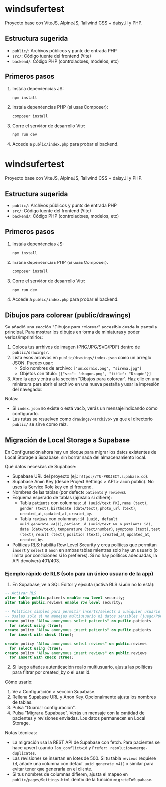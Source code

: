 # windsufertest

Proyecto base con ViteJS, AlpineJS, Tailwind CSS + daisyUI y PHP.

## Estructura sugerida
- `public/`: Archivos públicos y punto de entrada PHP
- `src/`: Código fuente del frontend (Vite)
- `backend/`: Código PHP (controladores, modelos, etc)

## Primeros pasos

1. Instala dependencias JS:
   ```bash
   npm install
   ```
2. Instala dependencias PHP (si usas Composer):
   ```bash
   composer install
   ```
3. Corre el servidor de desarrollo Vite:
   ```bash
   npm run dev
   ```
4. Accede a `public/index.php` para probar el backend.

# windsufertest

Proyecto base con ViteJS, AlpineJS, Tailwind CSS + daisyUI y PHP.

## Estructura sugerida
- `public/`: Archivos públicos y punto de entrada PHP
- `src/`: Código fuente del frontend (Vite)
- `backend/`: Código PHP (controladores, modelos, etc)

## Primeros pasos

1. Instala dependencias JS:
   ```bash
   npm install
   ```
2. Instala dependencias PHP (si usas Composer):
   ```bash
   composer install
   ```
3. Corre el servidor de desarrollo Vite:
   ```bash
   npm run dev
   ```
4. Accede a `public/index.php` para probar el backend.

## Dibujos para colorear (public/drawings)

Se añadió una sección "Dibujos para colorear" accesible desde la pantalla principal. Para mostrar los dibujos en forma de miniaturas y poder verlos/imprimirlos:

1. Coloca tus archivos de imagen (PNG/JPG/SVG/PDF) dentro de `public/drawings/`.
2. Lista esos archivos en `public/drawings/index.json` como un arreglo JSON. Puedes usar:
   - Solo nombres de archivo: `["unicornio.png", "sirena.jpg"]`
   - Objetos con título: `[{"src": "dragon.png", "title": "Dragón"}]`
3. Abre la app y entra a la sección "Dibujos para colorear". Haz clic en una miniatura para abrir el archivo en una nueva pestaña y usar la impresión del navegador.

Notas:
- Si `index.json` no existe o está vacío, verás un mensaje indicando cómo configurarlo.
- Las rutas se resuelven como `drawings/<archivo>` ya que el directorio `public/` se sirve como raíz.

## Migración de Local Storage a Supabase

En Configuración ahora hay un bloque para migrar los datos existentes de Local Storage a Supabase, sin borrar nada del almacenamiento local.

Qué datos necesitas de Supabase:
- Supabase URL del proyecto (ej.: `https://TU-PROJECT.supabase.co`).
- Supabase Anon Key (desde Project Settings > API > anon public). No uses la Service Role key en el frontend.
- Nombres de las tablas (por defecto `patients` y `reviews`).
- Esquema esperado de tablas (ajústalo si difiere):
  - Tabla `patients` con columnas: `id (uuid/text PK)`, `name (text)`, `gender (text)`, `birthdate (date/text)`, `photo_url (text)`, `created_at`, `updated_at`, `created_by`. 
  - Tabla `reviews` con columnas: `id (uuid, default uuid_generate_v4())`, `patient_id (uuid/text FK a patients.id)`, `date (date/text)`, `temperature (text/number)`, `symptoms (text)`, `test (text)`, `result (text)`, `position (text)`, `created_at`, `updated_at`, `created_by`. 
- Políticas RLS: habilita Row Level Security y crea políticas que permitan `insert` y `select` a `anon` en ambas tablas mientras solo hay un usuario (o limita por condiciones si lo prefieres). Si no hay políticas adecuadas, la API devolverá 401/403.

### Ejemplo rápido de RLS (solo para un único usuario de la app)
1. En Supabase, ve a SQL Editor y ejecuta (activa RLS si aún no lo está):
```sql
-- Activar RLS
alter table public.patients enable row level security;
alter table public.reviews enable row level security;

-- Políticas simples para permitir inserts/selects a cualquier usuario anónimo
-- Úsalas solo si no manejas multiusuario ni datos sensibles (juego/POC)
create policy "Allow anonymous select patients" on public.patients
  for select using (true);
create policy "Allow anonymous insert patients" on public.patients
  for insert with check (true);

create policy "Allow anonymous select reviews" on public.reviews
  for select using (true);
create policy "Allow anonymous insert reviews" on public.reviews
  for insert with check (true);
```
2. Si luego añades autenticación real o multiusuario, ajusta las políticas para filtrar por created_by o el user id.

Cómo usarlo:
1. Ve a Configuración > sección Supabase.
2. Rellena Supabase URL y Anon Key. Opcionalmente ajusta los nombres de tablas.
3. Pulsa "Guardar configuración".
4. Pulsa "Migrar a Supabase". Verás un mensaje con la cantidad de pacientes y revisiones enviadas. Los datos permanecen en Local Storage.

Notas técnicas:
- La migración usa la REST API de Supabase con fetch. Para pacientes se hace upsert usando `?on_conflict=id` y `Prefer: resolution=merge-duplicates`.
- Las revisiones se insertan en lotes de 500. Si tu tabla `reviews` requiere `id`, añade una columna con default `uuid_generate_v4()` o similar para evitar tener que generarla en el cliente.
- Si tus nombres de columnas difieren, ajusta el mapeo en `public/pages/Settings.html` dentro de la función `migrateToSupabase`.

